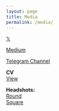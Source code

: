 ```yaml
---
layout: page
title: Media
permalink: /media/
---
```


<a href="https://x.com/linkd">𝕏</a>

<a href="https://medium.com/@link">Medium</a>

<a href="https://t.me/link_daniel">Telegram Channel</a>


**CV**
<br>
<a href="https://read.cv/linkdaniel">View</a>

**Headshots:**
<br>
<a href="https://github.com/linkdniel/link.github.io/blob/main/media/linkdaniel-round.png?raw=true">Round</a>
<br>
<a href="https://github.com/linkdniel/link.github.io/blob/main/media/linkdaniel-square.jpg?raw=true">Square</a>
